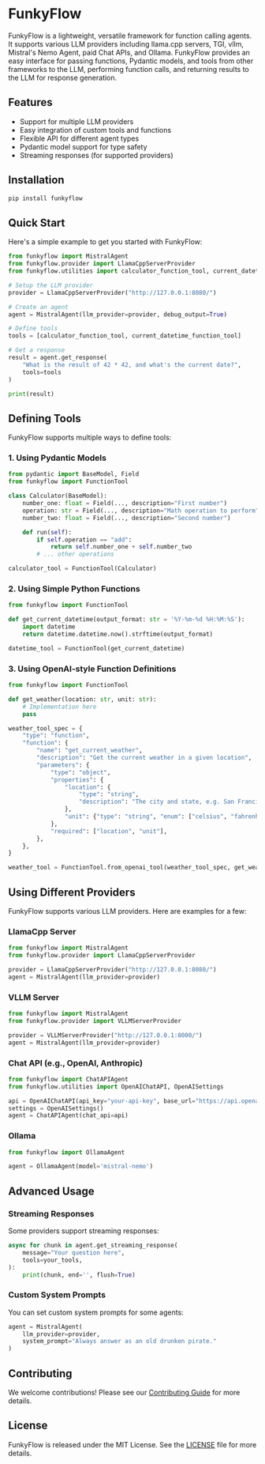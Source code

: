 # FunkyFlow

FunkyFlow is a lightweight, versatile framework for function calling agents. It supports various LLM providers including llama.cpp servers, TGI, vllm, Mistral's Nemo Agent, paid Chat APIs, and Ollama. FunkyFlow provides an easy interface for passing functions, Pydantic models, and tools from other frameworks to the LLM, performing function calls, and returning results to the LLM for response generation.

## Features

- Support for multiple LLM providers
- Easy integration of custom tools and functions
- Flexible API for different agent types
- Pydantic model support for type safety
- Streaming responses (for supported providers)

## Installation

```bash
pip install funkyflow
```

## Quick Start

Here's a simple example to get you started with FunkyFlow:

```python
from funkyflow import MistralAgent
from funkyflow.provider import LlamaCppServerProvider
from funkyflow.utilities import calculator_function_tool, current_datetime_function_tool

# Setup the LLM provider
provider = LlamaCppServerProvider("http://127.0.0.1:8080/")

# Create an agent
agent = MistralAgent(llm_provider=provider, debug_output=True)

# Define tools
tools = [calculator_function_tool, current_datetime_function_tool]

# Get a response
result = agent.get_response(
    "What is the result of 42 * 42, and what's the current date?",
    tools=tools
)

print(result)
```

## Defining Tools

FunkyFlow supports multiple ways to define tools:

### 1. Using Pydantic Models

```python
from pydantic import BaseModel, Field
from funkyflow import FunctionTool

class Calculator(BaseModel):
    number_one: float = Field(..., description="First number")
    operation: str = Field(..., description="Math operation to perform")
    number_two: float = Field(..., description="Second number")

    def run(self):
        if self.operation == "add":
            return self.number_one + self.number_two
        # ... other operations

calculator_tool = FunctionTool(Calculator)
```

### 2. Using Simple Python Functions

```python
from funkyflow import FunctionTool

def get_current_datetime(output_format: str = '%Y-%m-%d %H:%M:%S'):
    import datetime
    return datetime.datetime.now().strftime(output_format)

datetime_tool = FunctionTool(get_current_datetime)
```

### 3. Using OpenAI-style Function Definitions

```python
from funkyflow import FunctionTool

def get_weather(location: str, unit: str):
    # Implementation here
    pass

weather_tool_spec = {
    "type": "function",
    "function": {
        "name": "get_current_weather",
        "description": "Get the current weather in a given location",
        "parameters": {
            "type": "object",
            "properties": {
                "location": {
                    "type": "string",
                    "description": "The city and state, e.g. San Francisco, CA",
                },
                "unit": {"type": "string", "enum": ["celsius", "fahrenheit"]},
            },
            "required": ["location", "unit"],
        },
    },
}

weather_tool = FunctionTool.from_openai_tool(weather_tool_spec, get_weather)
```

## Using Different Providers

FunkyFlow supports various LLM providers. Here are examples for a few:

### LlamaCpp Server

```python
from funkyflow import MistralAgent
from funkyflow.provider import LlamaCppServerProvider

provider = LlamaCppServerProvider("http://127.0.0.1:8080/")
agent = MistralAgent(llm_provider=provider)
```

### VLLM Server

```python
from funkyflow import MistralAgent
from funkyflow.provider import VLLMServerProvider

provider = VLLMServerProvider("http://127.0.0.1:8000/")
agent = MistralAgent(llm_provider=provider)
```

### Chat API (e.g., OpenAI, Anthropic)

```python
from funkyflow import ChatAPIAgent
from funkyflow.utilities import OpenAIChatAPI, OpenAISettings

api = OpenAIChatAPI(api_key="your-api-key", base_url="https://api.openai.com/v1", model="gpt-3.5-turbo")
settings = OpenAISettings()
agent = ChatAPIAgent(chat_api=api)
```

### Ollama

```python
from funkyflow import OllamaAgent

agent = OllamaAgent(model='mistral-nemo')
```

## Advanced Usage

### Streaming Responses

Some providers support streaming responses:

```python
async for chunk in agent.get_streaming_response(
    message="Your question here",
    tools=your_tools,
):
    print(chunk, end='', flush=True)
```

### Custom System Prompts

You can set custom system prompts for some agents:

```python
agent = MistralAgent(
    llm_provider=provider,
    system_prompt="Always answer as an old drunken pirate."
)
```

## Contributing

We welcome contributions! Please see our [Contributing Guide](CONTRIBUTING.md) for more details.

## License

FunkyFlow is released under the MIT License. See the [LICENSE](LICENSE) file for more details.